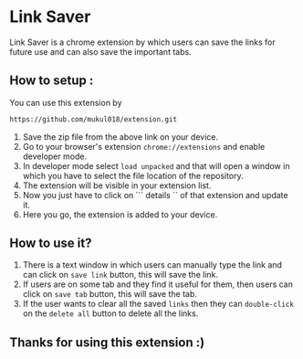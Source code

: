 # Link Saver

Link Saver is a chrome extension by which users can save the links for future use and can also save the important tabs.

## How to setup : 

You can use this extension by

```bash
https://github.com/mukul018/extension.git
```


1. Save the zip file from the above link on your device.
2. Go to your browser's extension ```chrome://extensions```  and enable developer mode.
3. In developer mode select ```load unpacked``` and that will open a window in which you have to select the file location of the repository.
4. The extension will be visible in your extension list.
5. Now you just have to click on ``` details `` of that extension and update it.
6. Here you go, the extension is added to your device.

## How to use it?
1. There is a text window in which users can manually type the link and can click on ```save link``` button, this will save the link.
2. If users are on some tab and they find it useful for them, then users can click on ```save tab``` button, this will save the tab.
3. If the user wants to clear all the saved ```links``` then they can ```double-click``` on the ```delete all``` button to delete all the links.

## Thanks for using this extension :)
